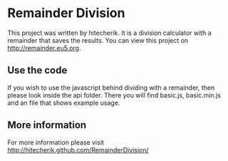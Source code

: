 # Remainder Division

This project was written by hitecherik. It is a division calculator with a remainder that saves the results. You can view this project on http://remainder.eu5.org.

## Use the code
If you wish to use the javascript behind dividing with a remainder, then please look inside the api folder. There you will find basic.js, basic.min.js and an file that shows example usage.

## More information
For more information please visit http://hitecherik.github.com/RemainderDivision/
